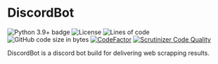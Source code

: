 # DiscordBot

![Python 3.9+ badge](https://img.shields.io/badge/python-3.9%2B-blue)
![License](https://img.shields.io/github/license/przemo199/DiscordBot)
![Lines of code](https://img.shields.io/tokei/lines/github/przemo199/DiscordBot)
![GitHub code size in bytes](https://img.shields.io/github/languages/code-size/przemo199/DiscordBot)
[![CodeFactor](https://www.codefactor.io/repository/github/przemo199/DiscordBot/badge)](https://www.codefactor.io/repository/github/przemo199/DiscordBot)
[![Scrutinizer Code Quality](https://scrutinizer-ci.com/g/przemo199/DiscordBot/badges/quality-score.png?b=main)](https://scrutinizer-ci.com/g/przemo199/DiscordBot/?branch=main)

DiscordBot is a discord bot build for delivering web scrapping results.
